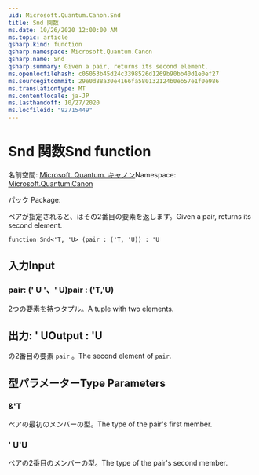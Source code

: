 ```yaml
---
uid: Microsoft.Quantum.Canon.Snd
title: Snd 関数
ms.date: 10/26/2020 12:00:00 AM
ms.topic: article
qsharp.kind: function
qsharp.namespace: Microsoft.Quantum.Canon
qsharp.name: Snd
qsharp.summary: Given a pair, returns its second element.
ms.openlocfilehash: c05053b45d24c3398526d1269b90bb40d1e0ef27
ms.sourcegitcommit: 29e0d88a30e4166fa580132124b0eb57e1f0e986
ms.translationtype: MT
ms.contentlocale: ja-JP
ms.lasthandoff: 10/27/2020
ms.locfileid: "92715449"
---
```

# <a name="snd-function"></a><span data-ttu-id="f0db2-102">Snd 関数</span><span class="sxs-lookup"><span data-stu-id="f0db2-102">Snd function</span></span>

<span data-ttu-id="f0db2-103">名前空間: [Microsoft. Quantum. キャノン](xref:Microsoft.Quantum.Canon)</span><span class="sxs-lookup"><span data-stu-id="f0db2-103">Namespace: [Microsoft.Quantum.Canon](xref:Microsoft.Quantum.Canon)</span></span>

<span data-ttu-id="f0db2-104">パック [](https://nuget.org/packages/)</span><span class="sxs-lookup"><span data-stu-id="f0db2-104">Package: [](https://nuget.org/packages/)</span></span>


<span data-ttu-id="f0db2-105">ペアが指定されると、はその2番目の要素を返します。</span><span class="sxs-lookup"><span data-stu-id="f0db2-105">Given a pair, returns its second element.</span></span>

```qsharp
function Snd<'T, 'U> (pair : ('T, 'U)) : 'U
```


## <a name="input"></a><span data-ttu-id="f0db2-106">入力</span><span class="sxs-lookup"><span data-stu-id="f0db2-106">Input</span></span>

### <a name="pair--tu"></a><span data-ttu-id="f0db2-107">pair: (' U '、' U)</span><span class="sxs-lookup"><span data-stu-id="f0db2-107">pair : ('T,'U)</span></span>

<span data-ttu-id="f0db2-108">2つの要素を持つタプル。</span><span class="sxs-lookup"><span data-stu-id="f0db2-108">A tuple with two elements.</span></span>



## <a name="output--u"></a><span data-ttu-id="f0db2-109">出力: ' U</span><span class="sxs-lookup"><span data-stu-id="f0db2-109">Output : 'U</span></span>

<span data-ttu-id="f0db2-110">の2番目の要素 `pair` 。</span><span class="sxs-lookup"><span data-stu-id="f0db2-110">The second element of `pair`.</span></span>

## <a name="type-parameters"></a><span data-ttu-id="f0db2-111">型パラメーター</span><span class="sxs-lookup"><span data-stu-id="f0db2-111">Type Parameters</span></span>

### <a name="t"></a><span data-ttu-id="f0db2-112">&</span><span class="sxs-lookup"><span data-stu-id="f0db2-112">'T</span></span>

<span data-ttu-id="f0db2-113">ペアの最初のメンバーの型。</span><span class="sxs-lookup"><span data-stu-id="f0db2-113">The type of the pair's first member.</span></span>
### <a name="u"></a><span data-ttu-id="f0db2-114">' U</span><span class="sxs-lookup"><span data-stu-id="f0db2-114">'U</span></span>

<span data-ttu-id="f0db2-115">ペアの2番目のメンバーの型。</span><span class="sxs-lookup"><span data-stu-id="f0db2-115">The type of the pair's second member.</span></span>